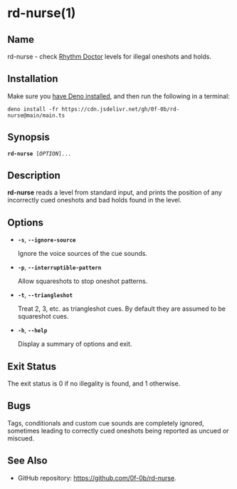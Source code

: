 # rd-nurse(1)

## Name

rd-nurse - check [Rhythm Doctor](https://rhythmdr.com/) levels for illegal
oneshots and holds.

## Installation

Make sure you
[have Deno installed](https://docs.deno.com/runtime/manual/getting_started/installation),
and then run the following in a terminal:

```shell
deno install -fr https://cdn.jsdelivr.net/gh/0f-0b/rd-nurse@main/main.ts
```

## Synopsis

<pre><code><b>rd-nurse</b> [<i>OPTION</i>]...</code></pre>

## Description

**rd-nurse** reads a level from standard input, and prints the position of any
incorrectly cued oneshots and bad holds found in the level.

## Options

- **`-s`**, **`--ignore-source`**

  Ignore the voice sources of the cue sounds.

- **`-p`**, **`--interruptible-pattern`**

  Allow squareshots to stop oneshot patterns.

- **`-t`**, **`--triangleshot`**

  Treat 2, 3, etc. as triangleshot cues. By default they are assumed to be
  squareshot cues.

- **`-h`**, **`--help`**

  Display a summary of options and exit.

## Exit Status

The exit status is 0 if no illegality is found, and 1 otherwise.

## Bugs

Tags, conditionals and custom cue sounds are completely ignored, sometimes
leading to correctly cued oneshots being reported as uncued or miscued.

## See Also

- GitHub repository: <https://github.com/0f-0b/rd-nurse>.
